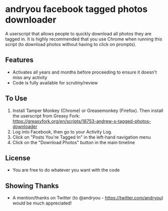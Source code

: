 # andryou facebook tagged photos downloader
A userscript that allows people to quickly download all photos they are tagged in. It is highly recommended that you use Chrome when running this script (to download photos without having to click on prompts).

## Features
* Activates all years and months before proceeding to ensure it doesn't miss any activity
* Code is fully available for scrutiny/review

## To Use
1. Install Tamper Monkey (Chrome) or Greasemonkey (Firefox). Then install the userscript from Greasy Fork: https://greasyfork.org/en/scripts/18753-andrew-s-tagged-photos-downloader
2. Log into Facebook, then go to your Activity Log.
3. Click on "Posts You're Tagged In" in the left-hand navigation menu
4. Click on the "Download Photos" button in the main timeline

## License
* You are free to do whatever you want with the code

## Showing Thanks
* A mention/thanks on Twitter (to @andryou - https://twitter.com/andryou) would be much appreciated!